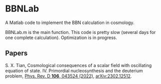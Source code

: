 # BBNLab
A Matlab code to implement the BBN calculation in cosmology.

BBNLab.m is the main function. This code is pretty slow (several days for one complete calculation). Optimization is in progress.

## Papers
S. X. Tian, Cosmological consequences of a scalar field with oscillating equation of state. IV. Primordial nucleosynthesis and the deuterium problem, [Phys. Rev. D **106**, 043524 (2022)](https://doi.org/10.1103/PhysRevD.106.043524), [arXiv:2302.12512](https://arxiv.org/abs/2302.12512).
